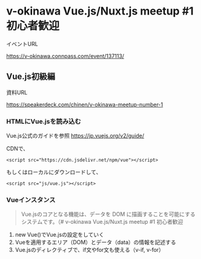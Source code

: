 # v-okinawa Vue.js/Nuxt.js meetup #1 初心者歓迎

イベントURL

https://v-okinawa.connpass.com/event/137113/

## Vue.js初級編

資料URL

https://speakerdeck.com/chinen/v-okinawa-meetup-number-1

### HTMLにVue.jsを読み込む

Vue.js公式のガイドを参照
https://jp.vuejs.org/v2/guide/

CDNで、

`<script src="https://cdn.jsdelivr.net/npm/vue"></script>`

もしくはローカルにダウンロードして、

`<script src="js/vue.js"></script>`


### Vueインスタンス

> Vue.jsのコアとなる機能は、データを DOM に描画することを可能にするシステムです。（# v-okinawa Vue.js/Nuxt.js meetup #1 初心者歓迎

1. new Vue()でVue.jsの設定をしていく
2. Vueを適用するエリア（DOM）とデータ（data）の情報を記述する
3. Vue.jsのディレクティブで、if文やfor文も使える（v-if, v-for）
